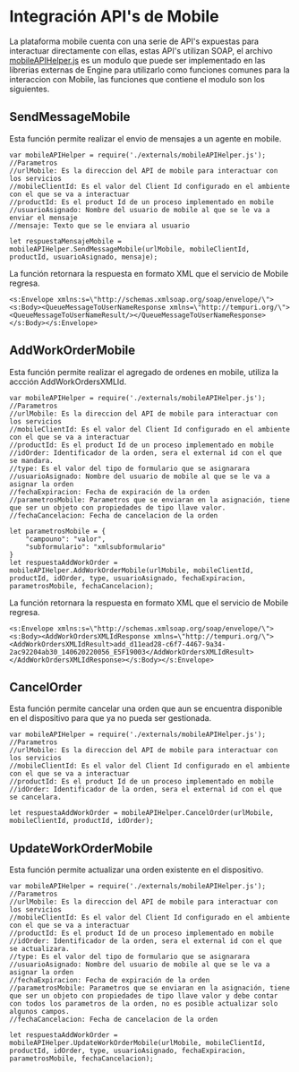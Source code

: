 # Integración API's de Mobile

La plataforma mobile cuenta con una serie de API's expuestas para interactuar directamente con ellas, estas API's utilizan SOAP, el archivo [mobileAPIHelper.js](mobileAPIHelper.js) es un modulo que puede ser implementado en las librerias externas de Engine para utilizarlo como funciones comunes para la interaccion con Mobile, las funciones que contiene el modulo son los siguientes.

## SendMessageMobile

Esta función permite realizar el envio de mensajes a un agente en mobile.

```
var mobileAPIHelper = require('./externals/mobileAPIHelper.js');
//Parametros
//urlMobile: Es la direccion del API de mobile para interactuar con los servicios
//mobileClientId: Es el valor del Client Id configurado en el ambiente con el que se va a interactuar
//productId: Es el product Id de un proceso implementado en mobile
//usuarioAsignado: Nombre del usuario de mobile al que se le va a enviar el mensaje
//mensaje: Texto que se le enviara al usuario

let respuestaMensajeMobile = mobileAPIHelper.SendMessageMobile(urlMobile, mobileClientId, productId, usuarioAsignado, mensaje);
```

La función retornara la respuesta en formato XML que el servicio de Mobile regresa.

```
<s:Envelope xmlns:s=\"http://schemas.xmlsoap.org/soap/envelope/\"><s:Body><QueueMessageToUserNameResponse xmlns=\"http://tempuri.org/\"><QueueMessageToUserNameResult/></QueueMessageToUserNameResponse></s:Body></s:Envelope>
```

## AddWorkOrderMobile

Esta función permite realizar el agregado de ordenes en mobile, utiliza la accción AddWorkOrdersXMLId.

```
var mobileAPIHelper = require('./externals/mobileAPIHelper.js');
//Parametros
//urlMobile: Es la direccion del API de mobile para interactuar con los servicios
//mobileClientId: Es el valor del Client Id configurado en el ambiente con el que se va a interactuar
//productId: Es el product Id de un proceso implementado en mobile
//idOrder: Identificador de la orden, sera el external id con el que se mandara.
//type: Es el valor del tipo de formulario que se asignarara
//usuarioAsignado: Nombre del usuario de mobile al que se le va a asignar la orden
//fechaExpiracion: Fecha de expiración de la orden
//parametrosMobile: Parametros que se enviaran en la asignación, tiene que ser un objeto con propiedades de tipo llave valor.
//fechaCancelacion: Fecha de cancelacion de la orden

let parametrosMobile = {
    "campouno": "valor",
    "subformulario": "xmlsubformulario"
}
let respuestaAddWorkOrder = mobileAPIHelper.AddWorkOrderMobile(urlMobile, mobileClientId, productId, idOrder, type, usuarioAsignado, fechaExpiracion, parametrosMobile, fechaCancelacion);
```
        
La función retornara la respuesta en formato XML que el servicio de Mobile regresa.

```
<s:Envelope xmlns:s=\"http://schemas.xmlsoap.org/soap/envelope/\"><s:Body><AddWorkOrdersXMLIdResponse xmlns=\"http://tempuri.org/\"><AddWorkOrdersXMLIdResult>add_d11ead28-c6f7-4467-9a34-2ac92204ab30_140620220056_E5F19003</AddWorkOrdersXMLIdResult></AddWorkOrdersXMLIdResponse></s:Body></s:Envelope>
```

## CancelOrder

Esta función permite cancelar una orden que aun se encuentra disponible en el dispositivo para que ya no pueda ser gestionada.

```
var mobileAPIHelper = require('./externals/mobileAPIHelper.js');
//Parametros
//urlMobile: Es la direccion del API de mobile para interactuar con los servicios
//mobileClientId: Es el valor del Client Id configurado en el ambiente con el que se va a interactuar
//productId: Es el product Id de un proceso implementado en mobile
//idOrder: Identificador de la orden, sera el external id con el que se cancelara.

let respuestaAddWorkOrder = mobileAPIHelper.CancelOrder(urlMobile, mobileClientId, productId, idOrder);
```

## UpdateWorkOrderMobile

Esta función permite actualizar una orden existente en el dispositivo.

```
var mobileAPIHelper = require('./externals/mobileAPIHelper.js');
//Parametros
//urlMobile: Es la direccion del API de mobile para interactuar con los servicios
//mobileClientId: Es el valor del Client Id configurado en el ambiente con el que se va a interactuar
//productId: Es el product Id de un proceso implementado en mobile
//idOrder: Identificador de la orden, sera el external id con el que se actualizara.
//type: Es el valor del tipo de formulario que se asignarara
//usuarioAsignado: Nombre del usuario de mobile al que se le va a asignar la orden
//fechaExpiracion: Fecha de expiración de la orden
//parametrosMobile: Parametros que se enviaran en la asignación, tiene que ser un objeto con propiedades de tipo llave valor y debe contar con todos los parametros de la orden, no es posible actualizar solo algunos campos.
//fechaCancelacion: Fecha de cancelacion de la orden

let respuestaAddWorkOrder = mobileAPIHelper.UpdateWorkOrderMobile(urlMobile, mobileClientId, productId, idOrder, type, usuarioAsignado, fechaExpiracion, parametrosMobile, fechaCancelacion);
```
            